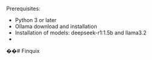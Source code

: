 Prerequisites:
- Python 3 or later
- Ollama download and installation
- Installation of models: deepseek-r1:1.5b and llama3.2
-
��#   F i n q u i x 
 
 
